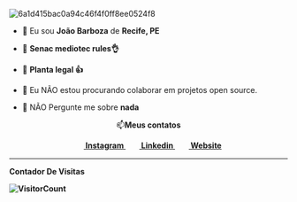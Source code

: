 <p align="center">

![6a1d415bac0a94c46f4f0ff8ee0524f8](https://i.redd.it/q1xhhsof1pe81.gif)

<p align="left">
  
- 👦 Eu sou <strong>João Barboza</strong> de <strong>Recife, PE</strong>

- 🔭 <strong>Senac mediotec rules👌</strong>

- 🌱 <strong> Planta legal 👍</strong>

- 👯 Eu NÃO estou procurando colaborar em projetos open source.

- 💬 NÃO Pergunte me sobre <strong>nada</strong>
</p>
<p align="center">📫<b>Meus contatos</br></p>

<p align="center">
<a href = "https://www.youtube.com/watch?v=xvFZjo5PgG0" target="_blank"><img align="center" src="https://image.flaticon.com/icons/svg/174/174855.svg" height= 15px width = 15px> Instagram </a>&nbsp;&nbsp;
<a href = "https://www.youtube.com/watch?v=xvFZjo5PgG0" target="_blank"><img align="center" src = "https://image.flaticon.com/icons/svg/174/174857.svg" height= 15px width = 15px> Linkedin </a>&nbsp;&nbsp;
<a href = "https://www.youtube.com/watch?v=xvFZjo5PgG0" target="_blank"><img align="center" src = "https://image.flaticon.com/icons/svg/841/841364.svg" height= 15px width = 15px> Website </a>
</p>

*************
**Contador De Visitas**

![VisitorCount](https://profile-counter.glitch.me/{JoaoPapaya}/count.svg)
